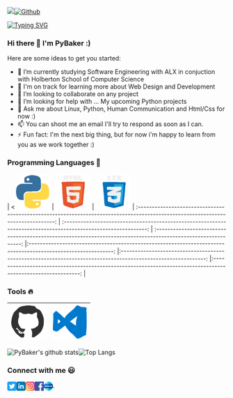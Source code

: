  ![](https://visitor-badge.laobi.icu/badge?page_id=PyBaker.PyBaker&theme=dracula)[![Github](https://img.shields.io/github/followers/PyBaker?label=Follow&style=social&theme=dracula)](https://github.com/PyBaker)
 

[![Typing SVG](https://readme-typing-svg.herokuapp.com?font=Bungee&size=25&duration=4000&color=C6A2F7&center=true&vCenter=true&multiline=true&height=70&lines=Hie+My+name+is+Py;Py+Baker+the+first)](https://git.io/typing-svg) 

<!--START_SECTION:waka-->
<!--END_SECTION:waka-->

### Hi there 👋 I'm PyBaker :)

[//]: # "**PyBaker/PyBaker** is a ✨ _special_ ✨ repository because its `README.md` (this file) appears on your GitHub profile."

Here are some ideas to get you started:

- 🔭 I’m currently studying Software Engineering with ALX in conjuction with Holberton School of Computer Science
- 🌱 I'm on track for learning more about Web Design and Development
- 👯 I’m looking to collaborate on any project
- 🤔 I’m looking for help with ... My upcoming Python projects 
- 💬 Ask me about Linux, Python, Human Communication and Html/Css for now :) 
- 📫 You can shoot me an email I'll try to respond as soon as I can.
- ⚡ Fun fact: I'm the next big thing, but for now i'm happy to learn from you as we work together  :)

### Programming Languages :rocket:

| <<img src="https://github.com/PyBaker/PyBaker/blob/main/images/icon_gifs/python.gif" height="80px"> | <img src="https://github.com/PyBaker/PyBaker/blob/main/images/icon_gifs/html.gif" height="80px"> | <img src="https://github.com/PyBaker/PyBaker/blob/main/images/icon_gifs/css.gif" height="80px">
| :------------------------------------------------------------------------------------------------------------------------------: | :------------------------------------------------------------------------------------------------------------: | :------------------------------------------------------------------------------------------------------------: |:------------------------------------------------------------------------------------------------------------: |:------------------------------------------------------------------------------------------------------------: |:------------------------------------------------------------------------------------------------------------: |

### Tools :fire:

| <img src="https://github.com/PyBaker/PyBaker/blob/main/images/icon_gifs/github.gif" height="80px"> | <img src="https://github.com/PyBaker/PyBaker/blob/main/images/icon_gifs/vscode.gif" height="80px"> |
| :--------------------------------------------------------------------------------------: | :--------------------------------------------------------------------------------------------: |

![PyBaker's github stats](https://github-readme-stats.vercel.app/api?username=PyBaker&theme=dracula)![Top Langs](https://github-readme-stats.vercel.app/api/top-langs/?username=PyBaker&layout=compact&theme=dracula)

### Connect with me :smiley:

<a href="https://twitter.com/PyBaker">
  <img align="left" alt="PyBaker Twitter" width="21px" src="https://github.com/PyBaker/PyBaker/blob/main/images/connect_with_me_images/twitter.svg" />
</a>
<a href="https://www.linkedin.com/in/PyBaker/">
  <img align="left" alt="PyBaker Linkdin" width="21px" src="https://github.com/PyBaker/PyBaker/blob/main/images/connect_with_me_images/linkedin.svg" />
</a>
<a href="https://www.instagram.com/PyBaker/">
  <img align="left" alt="PyBaker Instagram" width="21px" src="https://github.com/PyBaker/PyBaker/blob/main/images/connect_with_me_images/instagram-main.svg" />
</a>
<a href="https://www.facebook.com/PyBaker">
  <img align="left" alt="PyBaker Facebook" width="21px" src="https://github.com/PyBaker/PyBaker/blob/main/images/connect_with_me_images/facebook.svg" />
</a>
<a href="https://www.argsinfotech.com/">
  <img align="left" alt="PyBaker Facebook" width="21px" src="https://github.com/PyBaker/PyBaker/blob/main/images/connect_with_me_images/www.svg"  />
</a>
.
